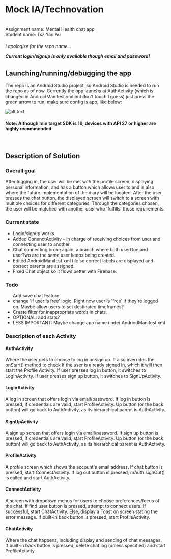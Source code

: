 # Mock IA/Technovation
</br>
Assignment name: Mental Health chat app </br>
Student name: Tsz Yan Au
<h6>I apologize for the repo name...</6>
<p><b>Current login/signup is only available though email and password!</b></p>
<h2>Launching/running/debugging the app</h2>
The repo is an Android Studio project, so Android Studio is needed to run the repo as of now.  Currently the app launchs at AuthActivity (which is changed in AndroidManifest.xml but don't touch I guess)
just press the green arrow to run, make sure config is app, like below:  

![alt text](https://i.imgur.com/KBxB1ra.png)

<h4><b>Note: Although min target SDK is 16, devices with API 27 or higher are highly recommended.</b></h4>
</br>
<h2>Description of Solution</h2>
<h3>Overall goal</h3>
After logging in, the user will be met with the profile screen, displaying personal information, and has a button which allows user to and is also where the future implementation of the diary will be located.  After the user presses the chat button, the displayed screen will switch to a screen with multiple choices for different categories.  Through the categories chosen, the user will be matched with another user who 'fulfills' those requirements.

<h3>Current state</h3>
<ul>
  <li>Login/signup works.</li>
  <li>Added ConenctActivity – in charge of receiving choices from user and connecting user to another.</li>
  <li>Chat connecting broke again, a branch where both userOne and userTwo are the same user keeps being created.</li>
  <li>Edited AndroidManifest.xml file so correct labels are displayed and correct parents are assigned.</li>
  <li>Fixed Chat object so it flows better with Firebase.</li>
</ul>

<h3>Todo</h3>
<ul
  <li>Add save chat feature</li>
  <li>change 'if user is free' logic.  Right now user is 'free' if they're logged on.  Maybe allow users to set destinated timeframes?</li>
  <li>Create filter for inappropriate words in chats.</li>
  <li>OPTIONAL: add stats?</li>
  <li>LESS IMPORTANT: Maybe change app name under AndriodManifest.xml</li>
</ul>

<h3>Description of each Activity</h3>
<h4>AuthActivity</h4>
Where the user gets to choose to log in or sign up.  It also overrides the onStart() method to check if the user is already signed in, which it will then start the Profile Activity.  If user presses log in button, it switches to LogInActivity.  If user presses sign up button, it switches to SignUpActivity.

</br>
<h4>LogInActivity</h4>
A log in screen that offers login via email/password.  If log in button is pressed, if credentials are valid, start ProfileActivity.  Up button (or the back button) will go back to AuthActivity, as its hierarchical parent is AuthActivity.

</br>
<h4>SignUpActivity</h4>
A sign up screen that offers login via email/password.  If sign up button is pressed, if credentials are valid, start ProfileActivity.  Up button (or the back button) will go back to AuthActivity, as its hierarchical parent is AuthActivity.

</br>
<h4>ProfileActivity</h4>
A profile screen which shows the account's email address.  If chat button is pressed, start ConnectActivity.  If log out button is pressed, mAuth.signOut() is called  and start AuthActivity.

</br>
<h4>ConnectActivity</h4>
A screen with dropdown menus for users to choose preferences/focus of the chat.  If find user button is pressed, attempt to connect users.  If successful, start ChatActivity.  Else, display a Toast on screen stating the error message.  If built-in back button is pressed, start ProfileActivity.

</br>
<h4>ChatActivity</h4>
Where the chat happens, including display and sending of chat messages.  If built-in back button is pressed, delete chat log (unless specified) and start ProfileActivity.
